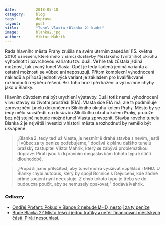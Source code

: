 ```yaml
---
date:         2018-05-18
category:     blog
tags:         doprava
layout:       post
title:        "Tunel Vlasta (Blanka 2) bude!" 
image:        blanka2.jpg
author:       Viktor Mahrik
---
```


Rada hlavního města Prahy zrušila na svém úterním zasedání (15. května 2018) usnesení, které mělo v rámci dostavby Městského (vnitřního) okruhu vyhodnotit i povrchovou variantu tzv. duál. Ve hře tak zůstala jediná možnost, tak zvaný tunel Vlasta. Opět je tedy tlačená jediná varianta a ostatní možnosti se vůbec ani neposuzují. Přitom komplexní vyhodnocení nákladů a přínosů jednotlivých variant je základem pro kvalifikované rozhodnutí o výběru řešení. Bez toho hrozí předražení a významné chyby jako u Blanky.
 
Hlavním důvodem má být urychlení výstavby. Duál totiž nemá vyhodnocení vlivu stavby na životní prostředí (EIA). Vlasta sice EIA má, ale ta podmiňuje zprovoznění tunelu dokončením Silničního okruhu kolem Prahy. Město by se tedy mělo soustředit na dostavbu Silničního okruhu kolem Prahy, protože bez něj stejně nebude možné tunel Vlasta zprovoznit. Stavba nového tunelu Blanka 2 je největší investicí v historii města a rozhodnutí by nemělo být ukvapené.

> „Blanka 2, tedy teď už Vlasta, je nesmírně drahá stavba a nevím, jestli ji vůbec za ty peníze potřebujeme,“ dodává k plánu dalšího tunelu pražský zastupitel Viktor Mahrik, který se zabývá problematikou dopravy. Piráti jsou k dopravním megastavbám tohoto typu kritičtí dlouhodobě. 

> „Propásli jsme příležitost, aby tunel mohla využívat například i MHD. U Blanky chybí autobus, který by spojil Bohnice s Dejvicemi, kde žádné přímé spojení nyní neexistuje. Z chyb tohoto typu je třeba se do budoucna poučit, aby se nemusely opakovat,“ dodává Mahrik. 

### Odkazy

* [Ondřej Profant: Pokud v Blance 2 nebude MHD, nestojí za ty peníze](https://praha.pirati.cz/chceme-v-blance-ii-mhd.html)
* [Bude Blanka 2? Místo řešení jedou trafiky a nefér financování městských částí. Piráti nesouhlasí.](https://praha.pirati.cz/mestsky-okruh-i-monika-hasova-zhmp.html)
